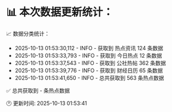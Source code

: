📊 本次数据更新统计：
==========================

📈 数据分类统计：
- 2025-10-13 01:53:30,112 - INFO - 获取到 热点资讯 124 条数据
- 2025-10-13 01:53:33,793 - INFO - 获取到 今日热点 12 条数据
- 2025-10-13 01:53:37,543 - INFO - 获取到 公社热帖 362 条数据
- 2025-10-13 01:53:39,776 - INFO - 获取到 财经日历 65 条数据
- 2025-10-13 01:53:41,650 - INFO - 总共获取到 563 条热点数据

✅ 总共获取到 - 条热点数据

🕐 更新时间: 2025-10-13 01:53:41
